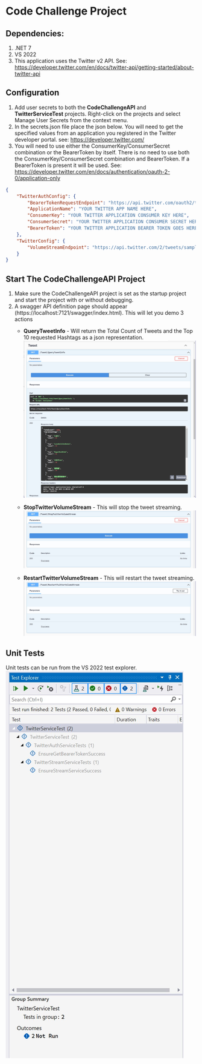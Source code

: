 ﻿# Code Challenge Project

## Dependencies: 
1. .NET 7
1. VS 2022
1. This application uses the Twitter v2 API. See: https://developer.twitter.com/en/docs/twitter-api/getting-started/about-twitter-api

## Configuration

1. Add user secrets to both the **CodeChallengeAPI** and **TwitterServiceTest** projects. Right-click on the projects and select Manage User Secrets from the context menu.
2. In the secrets.json file place the json below. You will need to get the specified values from an application you registered in the Twitter developer portal.
    see: https://developer.twitter.com/
3. You will need to use either the ConsumerKey/ConsumerSecret combination or the BearerToken by itself. There is no need to use both the ConsumerKey/ConsumerSecret 
combination and BearerToken. If a BearerToken is present it will be used.
See: https://developer.twitter.com/en/docs/authentication/oauth-2-0/application-only

```json
{
    "TwitterAuthConfig": {
        "BearerTokenRequestEndpoint": "https://api.twitter.com/oauth2/token",
        "ApplicationName": "YOUR TWITTER APP NAME HERE",
        "ConsumerKey": "YOUR TWITTER APPLICATION CONSUMER KEY HERE",
        "ConsumerSecret": "YOUR TWITTER APPLICATION CONSUMER SECRET HERE",
        "BearerToken": "YOUR TWITTER APPLICATION BEARER TOKEN GOES HERE"
    },
    "TwitterConfig": {
        "VolumeStreamEndpoint": "https://api.twitter.com/2/tweets/sample/stream"
    }
}
```

## Start The CodeChallengeAPI Project
1. Make sure the CodeChallengeAPI project is set as the startup project and start the project with or without debugging.
2. A swagger API definition page should appear (https://localhost:7121/swagger/index.html). This will let you demo 3 actions
   - **QueryTweetInfo** - Will return the Total Count of Tweets and the Top 10 requested Hashtags as a json representation.
   ![Query Tweets](Query.jpg)

   - **StopTwitterVolumeStream** - This will stop the tweet streaming.
   ![Stop Stream](StopTweets.jpg)

   - **RestartTwitterVolumeStream** - This will restart the tweet streaming.
   ![Restart Stream](RestartTweets.jpg)

## Unit Tests
Unit tests can be run from the VS 2022 test explorer.
 ![Unit Tests](UnitTest.jpg)